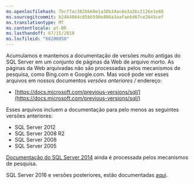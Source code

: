 ```yaml
---
ms.openlocfilehash: 7bcf7ac382bb60e1a38b34ac6e3a26c2126e1e88
ms.sourcegitcommit: b2464064c0566590e486a3aafae6d67ce2645cef
ms.translationtype: MT
ms.contentlocale: pt-BR
ms.lasthandoff: 07/15/2019
ms.locfileid: "68200850"
---
```


Acumulamos e mantemos a documentação de versões muito antigas do SQL Server em um conjunto de páginas da Web de arquivo morto. As páginas da Web arquivadas não são processadas pelos mecanismos de pesquisa, como Bing.com e Google.com. Mas você pode ver esses arquivos em nossos documentos _versões anteriores /_ endereço:

- [https://docs.microsoft.com/previous-versions/sql/](https://docs.microsoft.com/previous-versions/sql/)

Esses arquivos incluem a documentação para pelo menos as seguintes versões anteriores:

- SQL Server 2012
- SQL Server 2008 R2
- SQL Server 2008
- SQL Server 2005

[Documentação do SQL Server 2014](https://docs.microsoft.com/sql/2014-toc/index?view=sql-server-2014) ainda é processada pelos mecanismos de pesquisa.

SQL Server 2016 e versões posteriores, estão documentadas [aqui](https://docs.microsoft.com/sql/sql-server/index).
